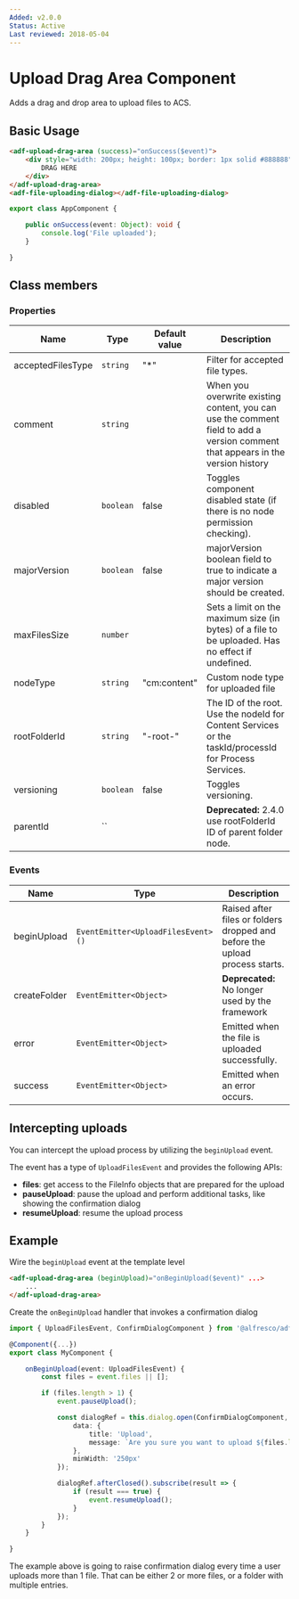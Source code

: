 ```yaml
---
Added: v2.0.0
Status: Active
Last reviewed: 2018-05-04
---
```


# Upload Drag Area Component

Adds a drag and drop area to upload files to ACS.

## Basic Usage

```html
<adf-upload-drag-area (success)="onSuccess($event)">
    <div style="width: 200px; height: 100px; border: 1px solid #888888">
        DRAG HERE
    </div>
</adf-upload-drag-area>
<adf-file-uploading-dialog></adf-file-uploading-dialog>
```

```ts
export class AppComponent {

    public onSuccess(event: Object): void {
        console.log('File uploaded');
    }

}
```

## Class members

### Properties

| Name | Type | Default value | Description |
| -- | -- | -- | -- |
| acceptedFilesType | `string` | "\*" | Filter for accepted file types. |
| comment | `string` |  | When you overwrite existing content, you can use the comment field to add a version comment that appears in the version history |
| disabled | `boolean` | false | Toggles component disabled state (if there is no node permission checking). |
| majorVersion | `boolean` | false | majorVersion boolean field to true to indicate a major version should be created. |
| maxFilesSize | `number` |  | Sets a limit on the maximum size (in bytes) of a file to be uploaded. Has no effect if undefined. |
| nodeType | `string` | "cm:content" | Custom node type for uploaded file |
| rootFolderId | `string` | "-root-" | The ID of the root. Use the nodeId for Content Services or the taskId/processId for Process Services. |
| versioning | `boolean` | false | Toggles versioning. |
| parentId | `` |  | **Deprecated:** 2.4.0  use rootFolderId ID of parent folder node. |

### Events

| Name | Type | Description |
| --- | --- | --- |
| beginUpload | `EventEmitter<UploadFilesEvent>()` | Raised after files or folders dropped and before the upload process starts. |
| createFolder | `EventEmitter<Object>` | **Deprecated:** No longer used by the framework |
| error | `EventEmitter<Object>` | Emitted when the file is uploaded successfully. |
| success | `EventEmitter<Object>` | Emitted when an error occurs. |

## Intercepting uploads

You can intercept the upload process by utilizing the `beginUpload` event. 

The event has a type of `UploadFilesEvent` and provides the following APIs:

* **files**: get access to the FileInfo objects that are prepared for the upload
* **pauseUpload**: pause the upload and perform additional tasks, like showing the confirmation dialog
* **resumeUpload**: resume the upload process

## Example

Wire the `beginUpload` event at the template level

```html
<adf-upload-drag-area (beginUpload)="onBeginUpload($event)" ...>
    ...
</adf-upload-drag-area>
```

Create the `onBeginUpload` handler that invokes a confirmation dialog

```ts
import { UploadFilesEvent, ConfirmDialogComponent } from '@alfresco/adf-content-services';

@Component({...})
export class MyComponent {

    onBeginUpload(event: UploadFilesEvent) {
        const files = event.files || [];

        if (files.length > 1) {
            event.pauseUpload();

            const dialogRef = this.dialog.open(ConfirmDialogComponent, {
                data: {
                    title: 'Upload',
                    message: `Are you sure you want to upload ${files.length} file(s)?`
                },
                minWidth: '250px'
            });

            dialogRef.afterClosed().subscribe(result => {
                if (result === true) {
                    event.resumeUpload();
                }
            });
        }
    }

}
```

The example above is going to raise confirmation dialog every time a user uploads more than 1 file.
That can be either 2 or more files, or a folder with multiple entries.
